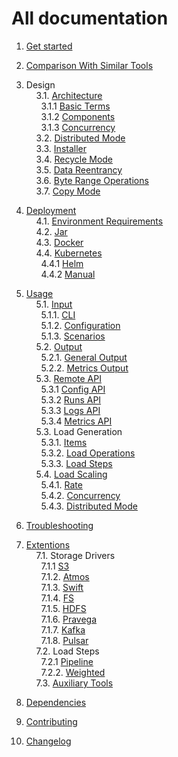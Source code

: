 # All documentation




1. [Get started](getstarted)<br/>

2. [Comparison With Similar Tools](comparision)<br/>

3. Design <br/>
&nbsp;&nbsp;&nbsp;&nbsp;3.1. [Architecture](design/architecture)<br/>
&nbsp;&nbsp;&nbsp;&nbsp;&nbsp;&nbsp;3.1.1 [Basic Terms](design//architecture#1-basic-terms)<br/>
&nbsp;&nbsp;&nbsp;&nbsp;&nbsp;&nbsp;3.1.2 [Components](design//architecture#2-components)<br/>
&nbsp;&nbsp;&nbsp;&nbsp;&nbsp;&nbsp;3.1.3 [Concurrency](design//architecture#3-concurrency)<br/>
&nbsp;&nbsp;&nbsp;&nbsp;3.2. [Distributed Mode](design/distributed_mode)<br/>
&nbsp;&nbsp;&nbsp;&nbsp;3.3. [Installer](design/installer)<br/>
&nbsp;&nbsp;&nbsp;&nbsp;3.4. [Recycle Mode](design/recycle_mode)<br/>
&nbsp;&nbsp;&nbsp;&nbsp;3.5. [Data Reentrancy](design/data_reentrancy)<br/>
&nbsp;&nbsp;&nbsp;&nbsp;3.6. [Byte Range Operations](usage/load/operations/byte_ranges)<br/>
&nbsp;&nbsp;&nbsp;&nbsp;3.7. [Copy Mode](design/copy_mode)<br/>

4. [Deployment](deployment)<br/>
&nbsp;&nbsp;&nbsp;&nbsp;4.1. [Environment Requirements](deployment#environment-requirements)<br/>
&nbsp;&nbsp;&nbsp;&nbsp;4.2. [Jar](deployment#jar)<br/>
&nbsp;&nbsp;&nbsp;&nbsp;4.3. [Docker](deployment#docker)<br/>
&nbsp;&nbsp;&nbsp;&nbsp;4.4. [Kubernetes](deployment#kubernetes)<br/>
&nbsp;&nbsp;&nbsp;&nbsp;&nbsp;&nbsp;4.4.1 [Helm](https://github.com/emc-mongoose/mongoose-helm-charts)<br/>
&nbsp;&nbsp;&nbsp;&nbsp;&nbsp;&nbsp;4.4.2 [Manual](deployment#manual-deployment)<br/>

5. [Usage](usage)<br/>
&nbsp;&nbsp;&nbsp;&nbsp;5.1. [Input](usage/input)<br/>
&nbsp;&nbsp;&nbsp;&nbsp;&nbsp;&nbsp;5.1.1. [CLI](usage/input/cli)<br/>
&nbsp;&nbsp;&nbsp;&nbsp;&nbsp;&nbsp;5.1.2. [Configuration](usage/input/configuration)<br/>
&nbsp;&nbsp;&nbsp;&nbsp;&nbsp;&nbsp;5.1.3. [Scenarios](usage/input/scenarios)<br/>
&nbsp;&nbsp;&nbsp;&nbsp;5.2. [Output](usage/output)<br/>
&nbsp;&nbsp;&nbsp;&nbsp;&nbsp;&nbsp;5.2.1. [General Output](usage/output#1-general)<br/>
&nbsp;&nbsp;&nbsp;&nbsp;&nbsp;&nbsp;5.2.2. [Metrics Output](usage/output#2-metrics)<br/>
&nbsp;&nbsp;&nbsp;&nbsp;5.3. [Remote API](usage/api/remote)<br/>
&nbsp;&nbsp;&nbsp;&nbsp;&nbsp;&nbsp;5.3.1 [Config API](usage/api/remote#config)<br/>
&nbsp;&nbsp;&nbsp;&nbsp;&nbsp;&nbsp;5.3.2 [Runs API](usage/api/remote#run)<br/>
&nbsp;&nbsp;&nbsp;&nbsp;&nbsp;&nbsp;5.3.3 [Logs API](usage/api/remote#logs)<br/>
&nbsp;&nbsp;&nbsp;&nbsp;&nbsp;&nbsp;5.3.4 [Metrics API](usage/api/remote#metrics)<br/>
&nbsp;&nbsp;&nbsp;&nbsp;5.3. Load Generation<br/>
&nbsp;&nbsp;&nbsp;&nbsp;&nbsp;&nbsp;5.3.1. [Items](usage/item) <br/>
&nbsp;&nbsp;&nbsp;&nbsp;&nbsp;&nbsp;5.3.2. [Load Operations](usage/load/operations) <br/>
&nbsp;&nbsp;&nbsp;&nbsp;&nbsp;&nbsp;5.3.3. [Load Steps](usage/load/steps)<br/>
&nbsp;&nbsp;&nbsp;&nbsp;5.4. [Load Scaling](usage/scaling)<br/>
&nbsp;&nbsp;&nbsp;&nbsp;&nbsp;&nbsp;5.4.1. [Rate](usage/scaling#1-rate)<br/>
&nbsp;&nbsp;&nbsp;&nbsp;&nbsp;&nbsp;5.4.2. [Concurrency](usage/scaling#2-concurrency)<br/>
&nbsp;&nbsp;&nbsp;&nbsp;&nbsp;&nbsp;5.4.3. [Distributed Mode](usage/scaling3-distributed-mode)<br/>

6. [Troubleshooting](troubleshooting)<br/>

7. [Extentions](https://github.com/emc-mongoose/mongoose)<br/>
&nbsp;&nbsp;&nbsp;&nbsp;7.1. Storage Drivers<br/>
&nbsp;&nbsp;&nbsp;&nbsp;&nbsp;&nbsp;7.1.1  [S3](https://github.com/emc-mongoose/mongoose-storage-driver-s3)<br/>
&nbsp;&nbsp;&nbsp;&nbsp;&nbsp;&nbsp;7.1.2. [Atmos](https://github.com/emc-mongoose/mongoose-storage-driver-atmos)<br/>
&nbsp;&nbsp;&nbsp;&nbsp;&nbsp;&nbsp;7.1.3. [Swift](https://github.com/emc-mongoose/mongoose-storage-driver-swift)<br/>
&nbsp;&nbsp;&nbsp;&nbsp;&nbsp;&nbsp;7.1.4. [FS](https://github.com/emc-mongoose/mongoose-storage-driver-fs)<br/>
&nbsp;&nbsp;&nbsp;&nbsp;&nbsp;&nbsp;7.1.5. [HDFS](https://github.com/emc-mongoose/mongoose-storage-driver-hdfs)<br/>
&nbsp;&nbsp;&nbsp;&nbsp;&nbsp;&nbsp;7.1.6. [Pravega](https://github.com/emc-mongoose/mongoose-storage-driver-pravega)<br/>
&nbsp;&nbsp;&nbsp;&nbsp;&nbsp;&nbsp;7.1.7. [Kafka](https://github.com/emc-mongoose/mongoose-storage-driver-kafka)<br/>
&nbsp;&nbsp;&nbsp;&nbsp;&nbsp;&nbsp;7.1.8. [Pulsar](https://github.com/emc-mongoose/mongoose-storage-driver-pulsar)<br/>
&nbsp;&nbsp;&nbsp;&nbsp;7.2. Load Steps<br/>
&nbsp;&nbsp;&nbsp;&nbsp;&nbsp;&nbsp;7.2.1  [Pipeline](https://github.com/emc-mongoose/mongoose-load-step-pipeline)<br/>
&nbsp;&nbsp;&nbsp;&nbsp;&nbsp;&nbsp;7.2.2. [Weighted](https://github.com/emc-mongoose/mongoose-load-step-weighted)<br/>
&nbsp;&nbsp;&nbsp;&nbsp;7.3. [Auxiliary Tools](https://github.com/emc-mongoose/mongoose#auxiliary-tools)

8. [Dependencies](dependencies)<br/>

9. [Contributing](contributing)<br/>

10. [Changelog](changelog)<br/>
